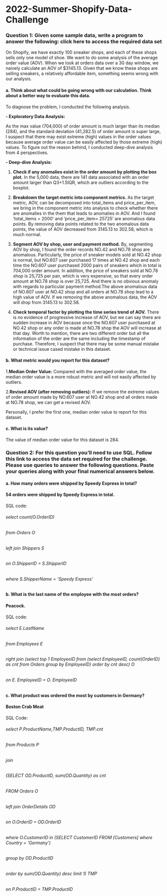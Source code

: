 # 2022-Summer-Shopify-Data-Challenge
### Question 1: Given some sample data, write a program to answer the following: click here to access the required data set

On Shopify, we have exactly 100 sneaker shops, and each of these shops sells only one model of shoe. We want to do some analysis of the average order value (AOV). When we look at orders data over a 30 day window, we naively calculate an AOV of $3145.13. Given that we know these shops are selling sneakers, a relatively affordable item, something seems wrong with our analysis. 

#### a.	Think about what could be going wrong with our calculation. Think about a better way to evaluate this data. 

To diagnose the problem, I conducted the following analysis. 

**-	Exploratory Data Analysis:**

As the max value (704,000) of order amount is much larger than its median (284), and the standard deviation (41,282.5) of order amount is super large, I suspect that there may exist extreme (high) values in the order values because average order value can be easily affected by those extreme (high) values. To figure out the reason behind, I conducted deep-dive analysis from 4 perspectives.

**-	Deep-dive Analysis:**

1. **Check if any anomalies exist in the order amount by plotting the box plot.**
In the 5,000 data, there are 141 data associated with an order amount larger than Q3+1.5IQR, which are outliers according to the boxplot.

2. **Breakdown the target metric into component metrics.**
As the target metric, AOV, can be decomposed into total_items and price_per_item, we bring in the component metric into analysis to check whether there are anomalies in the them that leads to anomalies in AOV. And I found ‘total_items = 2000’ and ‘price_per_item= 25725’ are anomalous data points. By removing data points related to the two anomalous data points, the value of AOV decreased from 3145.13 to 302.58, which is much normal.

3. **Segment AOV by shop, user and payment method.**
By, segmenting AOV by shop, I found the order records NO.42 and NO.78 shop are anomalous. Particularly, the price of sneaker models sold at NO.42 shop is   normal, but NO.607 user purchased 17 times at NO.42 shop and each time the NO.607 user 
purchased 2000 pairs of sneakers which in total is 704,000 order amount. In addition, the price of sneakers sold at NO.78 shop is 25,725 per pair, which is very expensive, so that every order amount at NO.78 shop is over 25,725. And there is no obvious anomaly with regards to particular payment method.The above anomalous data of NO.607 user at NO.42 shop and all orders at NO.78 shop lead to a high value of AOV. If we removing the above anomalous data, the AOV will drop from 3145.13 to 302.58. 

4. **Check temporal factor by plotting the time series trend of AOV.**
There is no evidence of progressive increase of AOV, but we can say there are sudden increase in AOV because once the NO.607 user purchased at NO.42 shop or any order is made at NO.78 shop the AOV will increase at that day. Worth to mention, there are two different order but all the information of the order are the same including the timestamp of purchase. Therefore, I suspect that there may be some manual mistake or technical issue cased mistake in this dataset.


#### b.	What metric would you report for this dataset?

1.**Median Order Value:**
Compared with the averaged order value, the median order value is a more robust metric and will not easily affected by outliers.

2.**Revised AOV (after removing outliers):**
If we remove the extreme values of order amount made by NO.607 user at NO.42 shop and all orders made at NO.78 shop, we can get a revised AOV.

Personally, I prefer the first one, median order value to report for this dataset.

#### c.	What is its value?

The value of median order value for this dataset is 284.


### Question 2: For this question you’ll need to use SQL. Follow this link to access the data set required for the challenge. Please use queries to answer the following questions. Paste your queries along with your final numerical answers below.

#### a.	How many orders were shipped by Speedy Express in total?
#### 54 orders were shipped by Speedy Express in total.

SQL code:
###### select count(O.OrderID)
###### from Orders O
###### left join Shippers S
###### on O.ShipperID = S.ShipperID
###### where S.ShipperName = ‘Speedy Express’

#### b.	What is the last name of the employee with the most orders?
#### Peacock.

SQL code:
###### select E.LastName
###### from Employees E
###### right join (select top 1 EmployeeID from (select EmployeeID, count(OrderID) as cnt from Orders group by EmployeeID) order by cnt desc) O
###### on E. EmployeeID = O. EmployeeID

#### c.	What product was ordered the most by customers in Germany?
#### Boston Crab Meat

SQL Code:
###### select P.ProductName,TMP.ProductID, TMP.cnt
###### from Products P
###### join
###### (SELECT OD.ProductID, sum(OD.Quantity) as cnt
###### FROM Orders O
###### left join OrderDetails OD
###### on O.OrderID = OD.OrderID
###### where O.CustomerID in (SELECT CustomerID FROM [Customers] where Country = 'Germany')
###### group by OD.ProductID
###### order by sum(OD.Quantity) desc limit 1) TMP
###### on P.ProductID = TMP.ProductID


